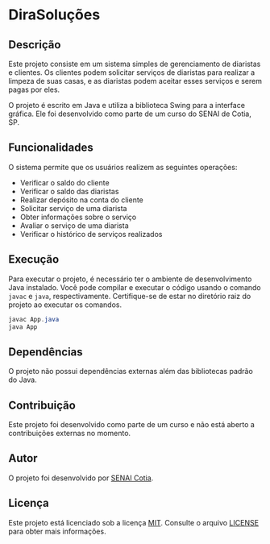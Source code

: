 # DiraSoluções

## Descrição

Este projeto consiste em um sistema simples de gerenciamento de diaristas e clientes. Os clientes podem solicitar serviços de diaristas para realizar a limpeza de suas casas, e as diaristas podem aceitar esses serviços e serem pagas por eles.

O projeto é escrito em Java e utiliza a biblioteca Swing para a interface gráfica. Ele foi desenvolvido como parte de um curso do SENAI de Cotia, SP.

## Funcionalidades

O sistema permite que os usuários realizem as seguintes operações:

- Verificar o saldo do cliente
- Verificar o saldo das diaristas
- Realizar depósito na conta do cliente
- Solicitar serviço de uma diarista
- Obter informações sobre o serviço
- Avaliar o serviço de uma diarista
- Verificar o histórico de serviços realizados

## Execução

Para executar o projeto, é necessário ter o ambiente de desenvolvimento Java instalado. Você pode compilar e executar o código usando o comando `javac` e `java`, respectivamente. Certifique-se de estar no diretório raiz do projeto ao executar os comandos.

```java
javac App.java
java App
```

## Dependências

O projeto não possui dependências externas além das bibliotecas padrão do Java.

## Contribuição

Este projeto foi desenvolvido como parte de um curso e não está aberto a contribuições externas no momento.

## Autor

O projeto foi desenvolvido por [SENAI Cotia](https://www.sp.senai.br/cotia/).

## Licença

Este projeto está licenciado sob a licença [MIT](https://opensource.org/licenses/MIT). Consulte o arquivo [LICENSE](./LICENSE) para obter mais informações.